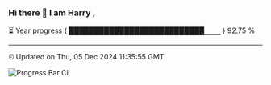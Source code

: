 ### Hi there 👋 I am Harry , 

⏳ Year progress { ███████████████████████████▁▁▁ } 92.75 %

---

⏰ Updated on Thu, 05 Dec 2024 11:35:55 GMT

![Progress Bar CI](https://github.com/duykhang68/duykhang68/workflows/Progress%20Bar%20CI/badge.svg)
